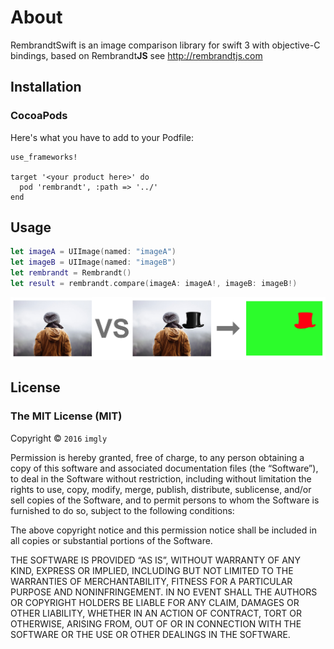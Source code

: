 # About

RembrandtSwift is an image comparison library for swift 3 with objective-C bindings, based on Rembrandt**JS** see http://rembrandtjs.com

## Installation
### CocoaPods
Here's what you have to add to your Podfile:

```
use_frameworks!

target '<your product here>' do
  pod 'rembrandt', :path => '../'
end

```
## Usage
```swift
let imageA = UIImage(named: "imageA")
let imageB = UIImage(named: "imageB")
let rembrandt = Rembrandt()
let result = rembrandt.compare(imageA: imageA!, imageB: imageB!)
```

![](./result.png)

## License

### The MIT License (MIT)

Copyright © `2016` `imgly`

Permission is hereby granted, free of charge, to any person
obtaining a copy of this software and associated documentation
files (the “Software”), to deal in the Software without
restriction, including without limitation the rights to use,
copy, modify, merge, publish, distribute, sublicense, and/or sell
copies of the Software, and to permit persons to whom the
Software is furnished to do so, subject to the following
conditions:

The above copyright notice and this permission notice shall be
included in all copies or substantial portions of the Software.

THE SOFTWARE IS PROVIDED “AS IS”, WITHOUT WARRANTY OF ANY KIND,
EXPRESS OR IMPLIED, INCLUDING BUT NOT LIMITED TO THE WARRANTIES
OF MERCHANTABILITY, FITNESS FOR A PARTICULAR PURPOSE AND
NONINFRINGEMENT. IN NO EVENT SHALL THE AUTHORS OR COPYRIGHT
HOLDERS BE LIABLE FOR ANY CLAIM, DAMAGES OR OTHER LIABILITY,
WHETHER IN AN ACTION OF CONTRACT, TORT OR OTHERWISE, ARISING
FROM, OUT OF OR IN CONNECTION WITH THE SOFTWARE OR THE USE OR
OTHER DEALINGS IN THE SOFTWARE.
